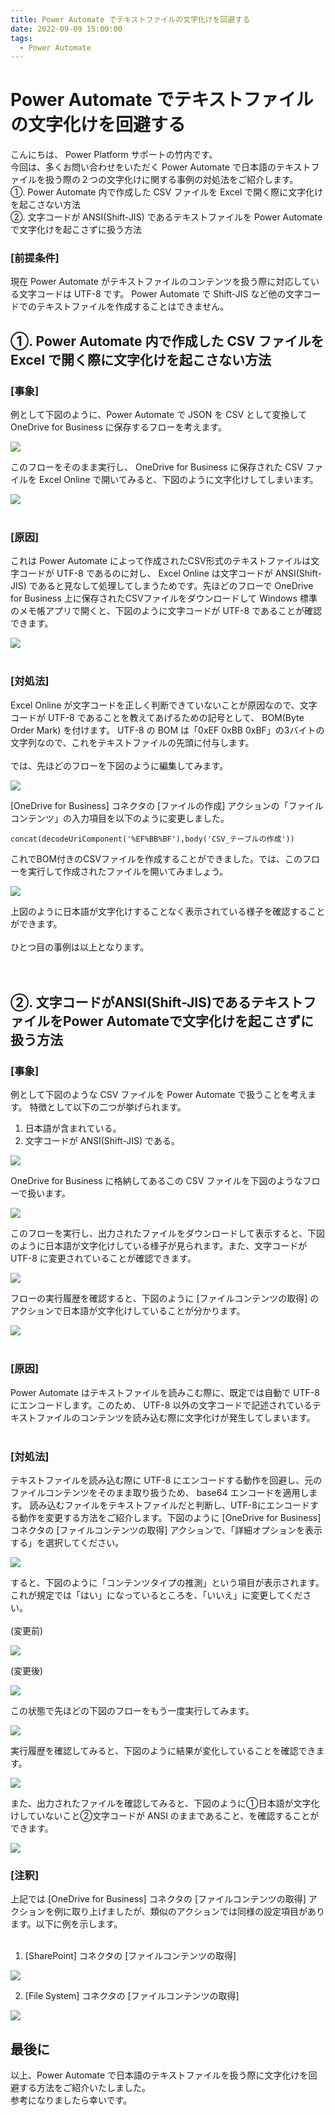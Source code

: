 ```yaml
---
title: Power Automate でテキストファイルの文字化けを回避する
date: 2022-09-09 15:00:00
tags:
  - Power Automate
---
```


# Power Automate でテキストファイルの文字化けを回避する

こんにちは、 Power Platform サポートの竹内です。  
今回は、多くお問い合わせをいただく Power Automate で日本語のテキストファイルを扱う際の２つの文字化けに関する事例の対処法をご紹介します。  
①. Power Automate 内で作成した CSV ファイルを Excel で開く際に文字化けを起こさない方法  
②. 文字コードが ANSI(Shift-JIS) であるテキストファイルを Power Automate で文字化けを起こさずに扱う方法

### [前提条件]
現在 Power Automate がテキストファイルのコンテンツを扱う際に対応している文字コードは UTF-8 です。 Power Automate で Shift-JIS  など他の文字コードでのテキストファイルを作成することはできません。

<!-- more -->

## ①. Power Automate 内で作成した CSV ファイルを Excel で開く際に文字化けを起こさない方法  

### [事象]
例として下図のように、Power Automate で JSON を CSV として変換して OneDrive for Business に保存するフローを考えます。  

![](./Avoid-Character-Corruption-Methods/image001.png)  

このフローをそのまま実行し、 OneDrive for Business に保存された CSV ファイルを Excel Online で開いてみると、下図のように文字化けしてしまいます。  
  
![](./Avoid-Character-Corruption-Methods/image002.png)  
<br />

### [原因]  

これは Power Automate によって作成されたCSV形式のテキストファイルは文字コードが UTF-8 であるのに対し、 Excel Online は文字コードが ANSI(Shift-JIS) であると見なして処理してしまうためです。先ほどのフローで OneDrive for Business 上に保存されたCSVファイルをダウンロードして Windows 標準のメモ帳アプリで開くと、下図のように文字コードが UTF-8 であることが確認できます。  

![](./Avoid-Character-Corruption-Methods/image003.png)  
<br />

### [対処法]  

Excel Online が文字コードを正しく判断できていないことが原因なので、文字コードが UTF-8 であることを教えてあげるための記号として、 BOM(Byte Order Mark) を付けます。
UTF-8 の BOM は「0xEF 0xBB 0xBF」の3バイトの文字列なので、これをテキストファイルの先頭に付与します。  
<br />
では、先ほどのフローを下図のように編集してみます。  

![](./Avoid-Character-Corruption-Methods/image004.png)

[OneDrive for Business] コネクタの [ファイルの作成] アクションの「ファイルコンテンツ」の入力項目を以下のように変更しました。  

`concat(decodeUriComponent('%EF%BB%BF'),body('CSV_テーブルの作成'))`  

これでBOM付きのCSVファイルを作成することができました。では、このフローを実行して作成されたファイルを開いてみましょう。  

![](./Avoid-Character-Corruption-Methods/image005.png)

上図のように日本語が文字化けすることなく表示されている様子を確認することができます。  
<br />
ひとつ目の事例は以上となります。  
<br />
<br />

## ②. 文字コードがANSI(Shift-JIS)であるテキストファイルをPower Automateで文字化けを起こさずに扱う方法  

### [事象]  

例として下図のような CSV ファイルを Power Automate で扱うことを考えます。
特徴として以下の二つが挙げられます。  

1. 日本語が含まれている。  
2. 文字コードが ANSI(Shift-JIS) である。  

![](./Avoid-Character-Corruption-Methods/image006.png)  

OneDrive for Business に格納してあるこの CSV ファイルを下図のようなフローで扱います。  

![](./Avoid-Character-Corruption-Methods/image007.png)  

このフローを実行し、出力されたファイルをダウンロードして表示すると、下図のように日本語が文字化けしている様子が見られます。また、文字コードが UTF-8 に変更されていることが確認できます。

![](./Avoid-Character-Corruption-Methods/image008.png)  

フローの実行履歴を確認すると、下図のように [ファイルコンテンツの取得] のアクションで日本語が文字化けしていることが分かります。  

![](./Avoid-Character-Corruption-Methods/image009.png)  
<br />

### [原因]  

Power Automate はテキストファイルを読みこむ際に、既定では自動で UTF-8 にエンコードします。このため、 UTF-8 以外の文字コードで記述されているテキストファイルのコンテンツを読み込む際に文字化けが発生してしまいます。  
<br />

### [対処法]  

テキストファイルを読み込む際に UTF-8 にエンコードする動作を回避し、元のファイルコンテンツをそのまま取り扱うため、 base64 エンコードを適用します。
読み込むファイルをテキストファイルだと判断し、UTF-8にエンコードする動作を変更する方法をご紹介します。下図のように [OneDrive for Business] コネクタの [ファイルコンテンツの取得] アクションで、「詳細オプションを表示する」を選択してください。

![](./Avoid-Character-Corruption-Methods/image010.png)  

すると、下図のように「コンテンツタイプの推測」という項目が表示されます。これが規定では「はい」になっているところを、「いいえ」に変更してください。  
<br />
(変更前)

![](./Avoid-Character-Corruption-Methods/image011.png)  

(変更後)

![](./Avoid-Character-Corruption-Methods/image012.png)  

この状態で先ほどの下図のフローをもう一度実行してみます。  

![](./Avoid-Character-Corruption-Methods/image013.png)  

実行履歴を確認してみると、下図のように結果が変化していることを確認できます。  

![](./Avoid-Character-Corruption-Methods/image014.png)  

また、出力されたファイルを確認してみると、下図のように①日本語が文字化けしていないこと②文字コードが ANSI のままであること、を確認することができます。  

![](./Avoid-Character-Corruption-Methods/image015.png)
<br />

### [注釈]  

上記では [OneDrive for Business] コネクタの [ファイルコンテンツの取得] アクションを例に取り上げましたが、類似のアクションでは同様の設定項目があります。以下に例を示します。  
<br />

1. [SharePoint] コネクタの [ファイルコンテンツの取得]

![](./Avoid-Character-Corruption-Methods/image016.png)

2. [File System] コネクタの [ファイルコンテンツの取得]

![](./Avoid-Character-Corruption-Methods/image017.png)

## 最後に

以上、Power Automate で日本語のテキストファイルを扱う際に文字化けを回避する方法をご紹介いたしました。  
参考になりましたら幸いです。  
